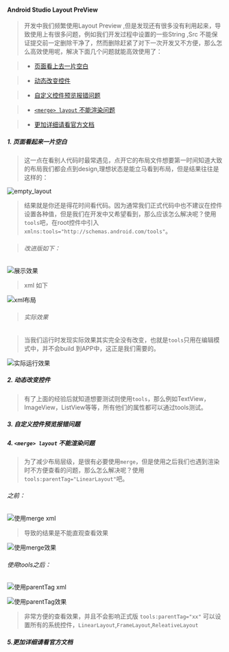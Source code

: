 #### Android Studio Layout PreView

> 开发中我们频繁使用Layout Preview ,但是发现还有很多没有利用起来，导致使用上有很多问题，例如我们开发过程中设置的一些String ,Src 不能保证提交前一定删除干净了，然而删除赶紧了对下一次开发又不方便，那么怎么高效使用呢，解决下面几个问题就能高效使用了：

> * [页面看上去一片空白](#empty_layout)

> * [动态改变控件](#dynamic)

> * [自定义控件预览报错问题](#error)

> * [`<merge> layout` 不能渲染问题](#merge)

> * [更加详细请看官方文档](#more)


##### 1. 页面看起来一片空白<a name="empty_layout"/>

> 这一点在看别人代码时最常遇见，点开它的布局文件想要第一时间知道大致的布局我们都会点到design,理想状态是能立马看到布局，但是结果往往是这样的：

![empty_layout](preview_empty.png)

> 结果就是你还是得花时间看代码。因为通常我们正式代码中也不建议在控件设置各种值，但是我们在开发中又希望看到，那么应该怎么解决呢？使用`tools`吧，在root控件中引入`xmlns:tools="http://schemas.android.com/tools"`。

> ###### 改进版如下：

![展示效果](preview_1.png)

> xml 如下 

![xml布局](preview_2.png)

> ###### 实际效果

> 当我们运行时发现实际效果其实完全没有改变，也就是`tools`只用在编辑模式中，并不会build 到APP中，这正是我们需要的。

![实际运行效果](preview_3.png)

##### 2. 动态改变控件<a name="dynamic"/>

> 有了上面的经验后就知道想要测试则使用`tools`，那么例如TextView，ImageView，ListView等等，所有他们的属性都可以通过tools测试。

##### 3. 自定义控件预览报错问题<a name="error"/>

> 

##### 4. `<merge> layout` 不能渲染问题<a name="merge"/>

> 为了减少布局层级，是很有必要使用`merge`，但是使用之后我们也遇到渲染时不方便查看的问题，那么怎么解决呢？使用`tools:parentTag="LinearLayout"`吧。

###### 之前：

![使用merge xml](merge_1.png)

> 导致的结果是不能直观查看效果

![使用merge效果](merge_2.png)

###### 使用tools之后：

![使用parentTag xml](merge_3.png)

![使用parentTag效果](merge_4.png)

> 非常方便的查看效果，并且不会影响正式版
> `tools:parentTag="xx"` 可以设置所有的系统控件，`LinearLayout`,`FrameLayout`,`ReleativeLayout`


##### 5.更加详细请看官方文档<a name="more"/>

[](https://developer.android.com/studio/write/tool-attributes.html)